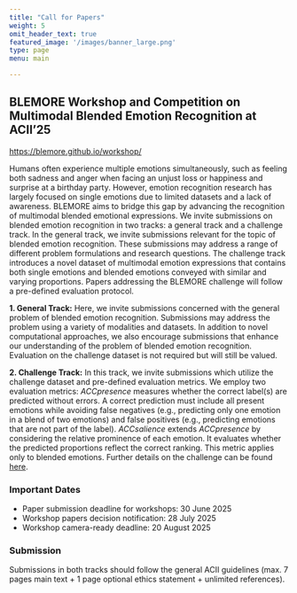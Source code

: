```yaml
---
title: "Call for Papers"
weight: 5
omit_header_text: true
featured_image: '/images/banner_large.png'
type: page
menu: main

---
```


## BLEMORE Workshop and Competition on Multimodal Blended Emotion Recognition at ACII’25

https://blemore.github.io/workshop/

Humans often experience multiple emotions simultaneously, such as feeling both sadness and anger when facing an unjust 
loss or happiness and surprise at a birthday party. However, emotion recognition research has largely focused on single 
emotions due to limited datasets and a lack of awareness. BLEMORE aims to bridge this gap by advancing the recognition 
of multimodal blended emotional expressions. We invite submissions on blended emotion recognition in two tracks: a 
general track and a challenge track. In the general track, we invite submissions relevant for the topic of blended 
emotion recognition. These submissions may address a range of different problem formulations and research questions. 
The challenge track introduces a novel dataset of multimodal emotion expressions that contains both single emotions 
and blended emotions conveyed with similar and varying proportions. Papers addressing the BLEMORE challenge will follow a pre-defined evaluation protocol.  

**1. General Track:** Here, we invite submissions concerned with the general problem of blended emotion recognition. 
Submissions may address the problem using a variety of modalities and datasets. In addition to novel computational approaches, 
we also encourage submissions that enhance our understanding of the problem of blended emotion recognition. Evaluation on the challenge dataset is not required but will still be valued.


**2. Challenge Track:** In this track, we invite submissions which utilize the challenge dataset and pre-defined evaluation metrics. 
We employ two evaluation metrics: _ACCpresence_ measures whether the correct label(s) are predicted without errors. 
A correct prediction must include all present emotions while avoiding false negatives 
(e.g., predicting only one emotion in a blend of two emotions) and false positives 
(e.g., predicting emotions that are not part of the label). _ACCsalience_ extends _ACCpresence_ by considering the relative prominence of each emotion. 
It evaluates whether the predicted proportions reflect the correct ranking. This metric applies only to blended emotions. Further details on the challenge can be found [here](https://blemore.github.io/workshop/challenge/).

### Important Dates

- Paper submission deadline for workshops: 30 June 2025
- Workshop papers decision notification: 28 July 2025
- Workshop camera-ready deadline: 20 August 2025
 
### Submission

Submissions in both tracks should follow the general ACII guidelines (max. 7 pages main text + 1 page optional ethics statement + unlimited references).
